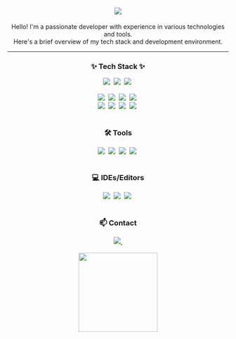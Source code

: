 
<h1 align="center">
<img src="https://capsule-render.vercel.app/api?height=100&text=JeongHyeonu%20github&fontColor=FFFFFF&type=soft" type="soft"/>
</h1>
  
<p align="center">
  Hello! I'm a passionate developer with experience in various technologies and tools.
  <br>
  Here's a brief overview of my tech stack and development environment.
</p>

<hr>

<h3 align="center">✨ Tech Stack ✨</h3>
<div align="center">
  <img src="https://img.shields.io/badge/unity-000000.svg?style=flat-square&logo=unity&logoColor=FFFFFF" />&nbsp
  <img src="https://img.shields.io/badge/C%23-%23239120.svg?style=flat-square&logo=Csharp&logoColor=white" />&nbsp
  <img src="https://img.shields.io/badge/C++-00599C.svg?style=flat-square&logo=C%2B%2B&logoColor=FFFFFF" />&nbsp
</div>

<br>

<div align="center">
  <img src="https://img.shields.io/badge/html5-E34F26.svg?style=flat-square&logo=html5&logoColor=white" />&nbsp
  <img src="https://img.shields.io/badge/css3-1572B6.svg?style=flat-square&logo=css3&logoColor=white" />&nbsp
  <img src="https://img.shields.io/badge/javascript-F7DF1E.svg?style=flat-square&logo=javascript&logoColor=20232a" />&nbsp
  <img src="https://img.shields.io/badge/typescript-007ACC.svg?style=flat-square&logo=typescript&logoColor=white" />&nbsp
</div>

<div align="center">
  <img src="https://img.shields.io/badge/react-20232a.svg?style=flat-square&logo=react&logoColor=61DAFB" />&nbsp
  <img src="https://img.shields.io/badge/next.js-20232a.svg?style=flat-square&logo=next.js&logoColor=FFFFFF" />&nbsp
  <img src="https://img.shields.io/badge/python-3670A0?style=flat-square&logo=python&logoColor=ffdd54" />&nbsp
  <img src="https://img.shields.io/badge/Spring-6DB33F?style=flat-square&logo=Spring&logoColor=white" />&nbsp
</div>

<br>

<h3 align="center">🛠 Tools</h3>
<div align="center">
  <img src="https://img.shields.io/badge/git-F05033.svg?style=flat-square&logo=git&logoColor=white" />&nbsp
  <img src="https://img.shields.io/badge/github-181717.svg?style=flat-square&logo=github&logoColor=white" />&nbsp
  <img src="https://img.shields.io/badge/Notion-F3F3F3.svg?style=flat-square&logo=notion&logoColor=black" />&nbsp
  <img src="https://img.shields.io/badge/adobe%20photoshop-08253c.svg?style=flat-square&logo=adobe%20photoshop&logoColor=37abff" />&nbsp
</div>

<br>

<h3 align="center">💻 IDEs/Editors </h3>
<div align="center">
  <img src="https://img.shields.io/badge/IntelliJIDEA-000000.svg?style=flat-square&logo=intellij-idea&logoColor=white" />&nbsp
  <img src="https://img.shields.io/badge/Visual%20Studio%20Code-0078d7.svg?style=flat-square&logo=visual-studio-code&logoColor=white" />&nbsp
  <img src="https://img.shields.io/badge/Eclipse-FE7A16.svg?style=flat-square&logo=Eclipse&logoColor=white" />&nbsp
</div>

<br>

<h3 align="center">📫 Contact</h3>
<div align="center">
  <a href="mailto:hw020123@gmail.com">
    <img
      src="https://img.shields.io/badge/hw020123@gmail.com-D14836?style=flat-square&logo=gmail&logoColor=white"/>&nbsp
  </a>
</div>


<br>

<div align="center">
<img align="center" style="height:180px" src="https://github-readme-stats.vercel.app/api/top-langs/?username=jeonghyeonu&layout=compact&theme=transparent&hide_border=true" /></a> 
</div>

